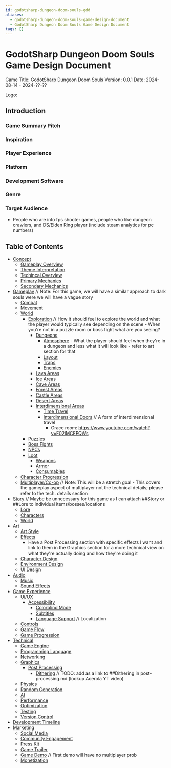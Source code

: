 ```yaml
---
id: godotsharp-dungeon-doom-souls-gdd
aliases:
  - godotsharp-dungeon-doom-souls-game-design-document
  - GodotSharp Dungeon Doom Souls Game Design Document
tags: []
---
```


# GodotSharp Dungeon Doom Souls Game Design Document
Game Title: GodotSharp Dungeon Doom Souls
Version: 0.0.1
Date: 2024-08-14 - 2024-??-??

Logo:

## Introduction
### Game Summary Pitch
### Inspiration
### Player Experience
### Platform
### Development Software
### Genre
### Target Audience
- People who are into fps shooter games, people who like dungeon crawlers, and DS/Elden Ring player (include steam analytics for pc numbers)

## Table of Contents
- [Concept](dds-concept.md)
  - [Gameplay Overview](dds-concept-gameplay-overview.md)
  - [Theme Interpretation](dds-concept-theme-interpretation.md)
  - [Techincal Overview](dds-concept-technical-overview.md)
  - [Primary Mechanics](dds-concept-primary-mechanics.md)
  - [Secondary Mechanics](dds-concept-secondary-mechanics.md)
- [Gameplay](dds-gameplay.md) // Note: For this game, we will have a similar approach to dark souls were we will have a vague story
  - [Combat](dds-combat.md)
  - [Movement](dds-movement.md)
  - [World](dds-world.md)
    - [Exploration](dds-exploration.md) // How it should feel to explore the world and what the player would typically see depending on the scene - When you're not in a puzzle room or boss fight what are you seeing?
      - [Dungeons](dds-dungeons.md)
        - [Atmosphere](dds-atmosphere.md) - What the player should feel when they're in a dungeon and less what it will look like - refer to art section for that
        - [Layout](dds-layout.md)
        - [Traps](dds-traps.md)
        - [Enemies](dds-enemies.md)
      - [Lava Areas](dds-lava-areas.md)
      - [Ice Areas](dds-ice-areas.md)
      - [Cave Areas](dds-cave-areas.md)
      - [Forest Areas](dds-forest-areas.md)
      - [Castle Areas](dds-castle-areas.md)
      - [Desert Areas](dds-desert-areas.md)
      - [Interdimensional Areas](dds-interdimensional-areas.md)
        - [Time Travel](dds-time-travel.md)
        - [Interdimensional Doors](dds-interdimensional-doors.md) // A form of interdimensional travel
          - Grace room: https://www.youtube.com/watch?v=F02iMCEEQWs
    - [Puzzles](dds-puzzles.md)
    - [Boss Fights](dds-boss-fights.md)
    - [NPCs](dds-npcs.md)
    - [Loot](dds-loot.md)
      - [Weapons](dds-weapons.md)
      - [Armor](dds-armor.md)
      - [Consumables](dds-consumables.md)
  - [Character Progression](dds-character-progression.md)
  - [Multiplayer/Co-op](dds-multiplayer.md) // Note: This will be a stretch goal - This covers the gameplay aspect of multiplayer not the technical details; please refer to the tech. details section
- [Story](dds-story.md) // Maybe be unnecessary for this game as I can attach ##Story or ##Lore to individual items/bosses/locations
  - [Lore](dds-lore.md)
  - [Characters](dds-characters.md)
  - [World](dds-world.md)
- [Art](dds-art.md)
  - [Art Style](dds-art-style.md)
  - [Effects](dds-effects.md)
    - Have a Post Processing section with specific effects I want and link to them in the Graphics section for a more technical view on what they're actually doing and how they're doing it
  - [Character Design](dds-character-design.md)
  - [Environment Design](dds-environment-design.md)
  - [UI Design](dds-ui-design.md)
- [Audio](dds-audio.md)
  - [Music](dds-music.md)
  - [Sound Effects](dds-sound-effects.md)
- [Game Experience](dds-game-experience.md)
  - [Ui/UX](dds-ui-ux.md)
    - [Accessibility](dds-ui-ux-accessibility.md)
      - [Colorblind Mode](dds-colorblind-mode.md)
      - [Subtitles](dds-subtitles.md)
      - [Language Support](dds-language-support.md) // Localization
  - [Controls](dds-controls.md)
  - [Game Flow](dds-game-flow.md)
  - [Game Progression](dds-game-progression.md)
- [Technical](dds-technical.md)
  - [Game Engine](dds-game-engine.md)
  - [Programming Language](dds-programming-language.md)
  - [Networking](dds-networking.md)
  - [Graphics](dds-art-style-graphics.md)
    - [Post Processing](dds-art-style-post-processing.md)
      - [Dithering]() // TODO: add as a link to ##Dithering in post-processing.md (lookup Acerola YT video)
  - [Physics](dds-physics.md)
  - [Random Generation](dds-random-generation.md)
  - [AI](dds-ai.md)
  - [Performance](dds-performance.md)
  - [Optimization](dds-optimization.md)
  - [Testing](dds-testing.md)
  - [Version Control](dds-version-control.md)
- [Development Timeline](dds-dev-timeline.md)
- [Marketing](dds-marketing.md)
  - [Social Media](dds-social-media.md)
  - [Community Engagement](dds-community-engagement.md)
  - [Press Kit](dds-press-kit.md)
  - [Game Trailer](dds-game-trailer.md)
  - [Game Demo](dds-game-demo.md) // First demo will have no multiplayer prob
  - [Monetization](dds-monetization.md)
